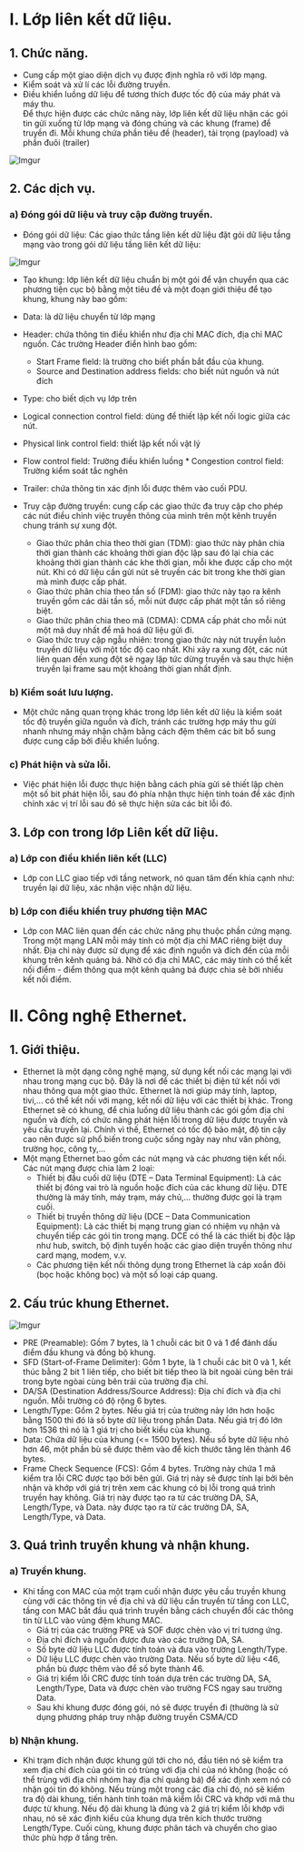 # I. Lớp liên kết dữ liệu.
## 1. Chức năng.
* Cung cấp một giao diện dịch vụ được định nghĩa rõ với lớp mạng.
* Kiểm soát và xử lí các lỗi đường truyền.
* Điều khiển luồng dữ liệu để tương thích được tốc độ của máy phát và
máy thu. <br/>
 Để thực hiện được các chức năng này, lớp liên kết dữ liệu nhận các gói tin gửi xuống từ lớp mạng và đóng chúng và các khung (frame) để truyền đi. Mỗi khung chứa phần tiêu đề (header), tải trọng (payload) và phần đuôi (trailer)
 
 ![Imgur](https://i.imgur.com/SXS8yx4.png)
 
 ## 2. Các dịch vụ.
 ### a) Đóng gói dữ liệu và truy cập đường truyền.
 * Đóng gói dữ liệu: Các giao thức tầng liên kết dữ liệu đặt gói dữ liệu tầng mạng vào trong gói dữ liệu tầng liên kết dữ liệu:

![Imgur](https://i.imgur.com/3Ns7TqE.png)

  * Tạo khung: lớp liên kết dữ liệu chuẩn bị một gói để vận chuyển qua các phương tiện cục bộ bằng một tiêu đề và một đoạn giới thiệu để tạo khung, khung này bao gồm:
  * Data: là dữ liệu chuyển từ lớp mạng
  * Header: chứa thông tin điều khiển như địa chỉ MAC đích, địa chỉ MAC nguồn. Các trường Header điển hình bao gồm:
    * Start Frame field: là trường cho biết phần bắt đầu của khung.
    * Source and Destination address fields: cho biết nút nguồn và nút đích
   * Type: cho biết dịch vụ lớp trên 
   * Logical connection control field: dùng để thiết lập kết nối logic giữa các nút.
   * Physical link control field: thiết lập kết nối vật lý
   * Flow control field: Trường điều khiển luồng
    * Congestion control field: Trường kiểm soát tắc nghẽn
  * Trailer: chứa thông tin xác định lỗi được thêm vào cuối PDU.

* Truy cập đường truyền: cung cấp các giao thức đa truy cập cho phép các nút điều chỉnh việc truyền thông của mình trên một kênh truyền chung tránh sự xung đột.
  * Giao thức phân chia theo thời gian (TDM): giao thức này phân chia thời gian thành các khoảng thời gian độc lập sau đó lại chia các khoảng thời gian thành các khe thời gian, mỗi khe được cấp cho một nút. Khi có dữ liệu cần gửi nút sẽ truyền các bit trong khe thời gian mà mình được cấp phát.
  * Giao thức phân chia theo tần số (FDM): giao thức này tạo ra kênh truyền gồm các dải tần số, mỗi nút được cấp phát một tần số riêng biệt.
  * Giao thức phân chia theo mã (CDMA): CDMA cấp phát cho mỗi nút một mã duy nhất để mã hoá dữ liệu gửi đi.
  * Giao thức truy cập ngẫu nhiên: trong giao thức này nút truyền luôn truyền dữ liệu với một tốc độ cao nhất. Khi xảy ra xung đột, các nút liên quan đến xung đột sẽ ngay lập tức dừng truyền và sau thực hiện  truyền lại frame sau một khoảng thời gian nhất định. 
  
 ### b) Kiểm soát lưu lượng.
 * Một chức năng quan trọng khác trong lớp liên kết dữ liệu là kiểm soát tốc độ truyền giữa nguồn và đích, tránh các trường hợp máy thu gửi nhanh nhưng máy nhận chậm bằng cách đệm thêm các bit bổ sung được cung cấp bởi điều khiển luồng.

### c) Phát hiện và sửa lỗi.
* Việc phát hiện lỗi được thực hiện bằng cách phía gửi sẽ thiết lập chèn một số bit phát hiện lỗi, sau đó phía nhận thực hiện tính toán để xác định chính xác vị trí lỗi sau đó sẽ thực hiện sửa các bit lỗi đó.

## 3. Lớp con trong lớp Liên kết dữ liệu.
### a) Lớp con điều khiển liên kết (LLC)
* Lớp con LLC giao tiếp với tầng network, nó quan tâm đến khía cạnh như: truyền lại dữ liệu, xác nhận việc nhận dữ liệu.

### b) Lớp con điều khiển truy phương tiện MAC
* Lớp con MAC liên quan đến các chức năng phụ thuộc phần cứng mạng. Trong một mạng LAN mỗi máy tính có một địa chỉ MAC riêng biệt duy nhất. Địa chỉ này được sử dụng để xác định nguồn và đích đến của mỗi khung trên kênh quảng bá. Nhờ có địa chỉ MAC, các máy tính có thể kết nối điểm - điểm thông qua một kênh quảng bá được chia sẻ bởi nhiều kết nối điểm.

# II. Công nghệ Ethernet.
## 1. Giới thiệu.
*  Ethernet là một dạng công nghệ mạng, sử dụng kết nối các mạng lại với nhau trong mạng cục bộ. Đây là nơi để các thiết bị điện tử kết nối với nhau thông qua một giao thức. Ethernet là nơi giúp máy tính, laptop, tivi,... có thể kết nối với mạng, kết nối dữ liệu với các thiết bị khác. Trong Ethernet sẽ có khung, để chia luồng dữ liệu thành các gói gồm địa chỉ nguồn và đích, có chức năng phát hiện lỗi trong dữ liệu được truyền và yêu cầu truyền lại. Chính vì thế, Ethernet có tốc độ bảo mật, độ tin cậy cao nên được sử phổ biến trong cuộc sống ngày nay như văn phòng, trường học, công ty,...
* Một mạng Ethernet bao gồm các nút mạng và các phương tiện kết nối. Các nút mạng được chia làm 2 loại:
  * Thiết bị đầu cuối dữ liệu (DTE – Data Terminal Equipment): Là các thiết bị đóng vai trò là nguồn hoặc đích của các khung dữ liệu. DTE thường là máy tính, máy trạm, máy chủ,... thường được gọi là trạm cuối.
   * Thiết bị truyền thông dữ liệu (DCE – Data Communication Equipment): Là các thiết bị mạng trung gian có nhiệm vụ nhận và chuyển tiếp các gói tin trong mạng. DCE có thể là các thiết bị độc lập như hub, switch, bộ định tuyến hoặc các giao diện truyền thông như card mạng, modem, v.v.
  * Các phương tiện kết nối thông dụng trong Ethernet là cáp xoắn đôi (bọc hoặc không bọc) và một số loại cáp quang.

## 2. Cấu trúc khung Ethernet.

![Imgur](https://i.imgur.com/EgYuPSW.png)

* PRE (Preamable): Gồm 7 bytes, là 1 chuỗi các bit 0 và 1 để đánh dấu
điểm đầu khung và đồng bộ khung.
* SFD (Start-of-Frame Delimiter): Gồm 1 byte, là 1 chuỗi các bit 0 và 1,
kết thúc bằng 2 bit 1 liên tiếp, cho biết bit tiếp theo là bit ngoài cùng bên trái trong byte ngòai cùng bên trái của trường địa chỉ.
* DA/SA (Destination Address/Source Address): Địa chỉ đích và địa chỉ
nguồn. Mỗi trường có độ rộng 6 bytes.
* Length/Type: Gồm 2 bytes. Nếu giá trị của trường này lớn hơn hoặc bằng 1500 thì đó là số byte dữ liệu trong phần Data. Nếu giá trị đó lớn hơn 1536 thì nó là 1 giá trị cho biết kiểu của khung.
* Data: Chứa dữ liệu của khung (<= 1500 bytes). Nếu số byte dữ liệu nhỏ
hơn 46, một phần bù sẽ được thêm vào để kích thước tăng lên thành 46 bytes.
* Frame Check Sequence (FCS): Gồm 4 bytes. Trường này chứa 1 mã kiểm tra lỗi CRC được tạo bởi bên gửi. Giá trị này sẽ được tính lại bởi bên nhận và khớp với giá trị trên xem các khung có bị lỗi trong quá trình truyền hay không. Giá trị này được tạo ra từ các trường DA, SA, Length/Type, và Data.
này được tạo ra từ các trường DA, SA, Length/Type, và Data.

## 3. Quá trình truyền khung và nhận khung.
### a) Truyền khung.
* Khi tầng con MAC của một trạm cuối nhận được yêu cầu truyền khung cùng với các thông tin về địa chỉ và dữ liệu cần truyền từ tầng con LLC, tầng con MAC bắt đầu quá trình truyền bằng cách chuyển đổi các thông tin từ LLC vào vùng đệm khung MAC.
  * Giá trị của các trường PRE và SOF được chèn vào vị trí tương ứng.
  * Địa chỉ đích và nguồn được đưa vào các trường DA, SA.
  * Số byte dữ liệu LLC được tính toán và đưa vào trường Length/Type.
  * Dữ liệu LLC được chèn vào trường Data. Nếu số byte dữ liệu <46, phần bù được thêm vào để số byte thành 46.
  * Giá trị kiểm lỗi CRC được tính toán dựa trên các trường DA, SA, Length/Type, Data và được chèn vào trường FCS ngay sau trường Data.
  * Sau khi khung được đóng gói, nó sẽ được truyền đi (thường là sử dụng phương pháp truy nhập đường truyền CSMA/CD
### b) Nhận khung.
* Khi trạm đích nhận được khung gửi tới cho nó, đầu tiên nó sẽ kiểm tra xem địa chỉ đích của gói tin có trùng với địa chỉ của nó không (hoặc có thể trùng với địa chỉ nhóm hay địa chỉ quảng bá) để xác định xem nó có nhận gói tin đó không. Nếu trùng một trong các địa chỉ đó, nó sẽ kiểm tra độ dài khung, tiến hành tính toán mã kiểm lỗi CRC và khớp với mã thu được từ khung. Nếu độ dài khung là đúng và 2 giá trị kiểm lỗi khớp với nhau, nó sẽ xác định kiểu của khung dựa trên kích thước trường Length/Type. Cuối cùng, khung được phân tách và chuyển cho giao thức phù hợp ở tầng trên.



       
       
       
       
       
       
       
       
       
       
       
       
       
       
       
       
       
       
       
       
       
       
       
       


